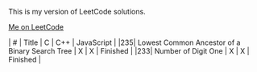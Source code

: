 This is my version of LeetCode solutions. 

[Me on LeetCode](https://leetcode.com/discuss/user/iplus26)

| # | Title | C | C++ | JavaScript |
|235| Lowest Common Ancestor of a Binary Search Tree | X | X | Finished |
|233| Number of Digit One | X | X | Finished |